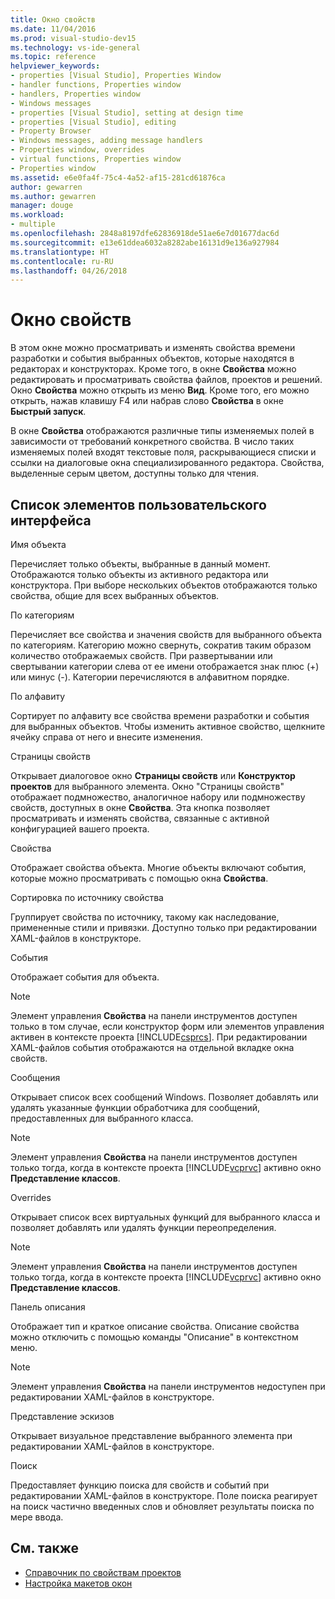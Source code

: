 ```yaml
---
title: Окно свойств
ms.date: 11/04/2016
ms.prod: visual-studio-dev15
ms.technology: vs-ide-general
ms.topic: reference
helpviewer_keywords:
- properties [Visual Studio], Properties Window
- handler functions, Properties window
- handlers, Properties window
- Windows messages
- properties [Visual Studio], setting at design time
- properties [Visual Studio], editing
- Property Browser
- Windows messages, adding message handlers
- Properties window, overrides
- virtual functions, Properties window
- Properties window
ms.assetid: e6e0fa4f-75c4-4a52-af15-281cd61876ca
author: gewarren
ms.author: gewarren
manager: douge
ms.workload:
- multiple
ms.openlocfilehash: 2848a8197dfe62836918de51ae6e7d01677dac6d
ms.sourcegitcommit: e13e61ddea6032a8282abe16131d9e136a927984
ms.translationtype: HT
ms.contentlocale: ru-RU
ms.lasthandoff: 04/26/2018
---
```

# <a name="properties-window"></a>Окно свойств
В этом окне можно просматривать и изменять свойства времени разработки и события выбранных объектов, которые находятся в редакторах и конструкторах. Кроме того, в окне **Свойства** можно редактировать и просматривать свойства файлов, проектов и решений. Окно **Свойства** можно открыть из меню **Вид**. Кроме того, его можно открыть, нажав клавишу F4 или набрав слово **Свойства** в окне **Быстрый запуск**.

 В окне **Свойства** отображаются различные типы изменяемых полей в зависимости от требований конкретного свойства. В число таких изменяемых полей входят текстовые поля, раскрывающиеся списки и ссылки на диалоговые окна специализированного редактора. Свойства, выделенные серым цветом, доступны только для чтения.

## <a name="uielement-list"></a>Список элементов пользовательского интерфейса
 Имя объекта

 Перечисляет только объекты, выбранные в данный момент. Отображаются только объекты из активного редактора или конструктора. При выборе нескольких объектов отображаются только свойства, общие для всех выбранных объектов.

 По категориям

 Перечисляет все свойства и значения свойств для выбранного объекта по категориям. Категорию можно свернуть, сократив таким образом количество отображаемых свойств. При развертывании или свертывании категории слева от ее имени отображается знак плюс (+) или минус (-). Категории перечисляются в алфавитном порядке.

 По алфавиту

 Сортирует по алфавиту все свойства времени разработки и события для выбранных объектов. Чтобы изменить активное свойство, щелкните ячейку справа от него и внесите изменения.

 Страницы свойств

 Открывает диалоговое окно **Страницы свойств** или **Конструктор проектов** для выбранного элемента. Окно "Страницы свойств" отображает подмножество, аналогичное набору или подмножеству свойств, доступных в окне **Свойства**. Эта кнопка позволяет просматривать и изменять свойства, связанные с активной конфигурацией вашего проекта.

 Свойства

 Отображает свойства объекта. Многие объекты включают события, которые можно просматривать с помощью окна **Свойства**.

 Сортировка по источнику свойства

 Группирует свойства по источнику, такому как наследование, примененные стили и привязки. Доступно только при редактировании XAML-файлов в конструкторе.

 События

 Отображает события для объекта.

> [!NOTE]
> Элемент управления **Свойства** на панели инструментов доступен только в том случае, если конструктор форм или элементов управления активен в контексте проекта [!INCLUDE[csprcs](../../data-tools/includes/csprcs_md.md)]. При редактировании XAML-файлов события отображаются на отдельной вкладке окна свойств.


 Сообщения

 Открывает список всех сообщений Windows. Позволяет добавлять или удалять указанные функции обработчика для сообщений, предоставленных для выбранного класса.

> [!NOTE]
> Элемент управления **Свойства** на панели инструментов доступен только тогда, когда в контексте проекта [!INCLUDE[vcprvc](../../code-quality/includes/vcprvc_md.md)] активно окно **Представление классов**.


 Overrides

 Открывает список всех виртуальных функций для выбранного класса и позволяет добавлять или удалять функции переопределения.

> [!NOTE]
> Элемент управления **Свойства** на панели инструментов доступен только тогда, когда в контексте проекта [!INCLUDE[vcprvc](../../code-quality/includes/vcprvc_md.md)] активно окно **Представление классов**.


 Панель описания

 Отображает тип и краткое описание свойства. Описание свойства можно отключить с помощью команды "Описание" в контекстном меню.

> [!NOTE]
> Элемент управления **Свойства** на панели инструментов недоступен при редактировании XAML-файлов в конструкторе.


 Представление эскизов

 Открывает визуальное представление выбранного элемента при редактировании XAML-файлов в конструкторе.

 Поиск

 Предоставляет функцию поиска для свойств и событий при редактировании XAML-файлов в конструкторе. Поле поиска реагирует на поиск частично введенных слов и обновляет результаты поиска по мере ввода.

## <a name="see-also"></a>См. также

- [Справочник по свойствам проектов](../../ide/reference/project-properties-reference.md)
- [Настройка макетов окон](../../ide/customizing-window-layouts-in-visual-studio.md)